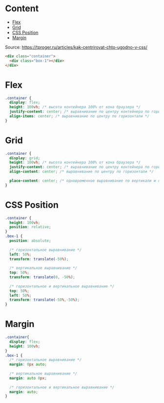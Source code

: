 # Content
* [Flex](#flex)
* [Grid](#grid)
* [CSS Position](#css-position)
* [Margin](#margin)

Source: https://tproger.ru/articles/kak-centrirovat-chto-ugodno-v-css/
```html
<div class="container">
  <div class="box-1"></div>
</div>
```
# Flex
```css
.container {
  display: flex;
  height: 100vh; /* высота контейнера 100% от кона браузера */
  justify-content: center; /* выравнивание по центру контейнера по горизонтали */
  align-items: center; /* выравнивание по центру по горизонтали */
}
```
# Grid
```css
.container {
  display: grid;
  height: 100vh; /* высота контейнера 100% от кона браузера */
  justify-content: center; /* выравнивание по центру контейнера по горизонтали */
  align-content: center; /* выравнивание по центру по горизонтали */
  
  place-content: center; /* одновременное выравнивание по вертикали и горизонтали */
}
```
# CSS Position
```css
.container {
  height: 100vh;
  position: relative;
}
.box-1 {
  position: absolute;
  
  /* горизонтальное выравнивание */
  left: 50%;
  transform: translate(-50%);
  
  /* вертикальное выравнивание */
  top: 50%;
  transform: translate(0, -50%);
  
  /* горизонтальное и вертикальное выравнивание */
  top: 50%;
  left: 50%;
  transform: translate(-50%,-50%);
}
```
# Margin
```css
.container{
  display: flex;
  height: 100vh;  
}
.box-1 {
  /* горизонтальное выравнивание */
  margin: 0px auto;
  
  /* вертикальное выравнивание */
  margin: auto 0px;
  
  /* горизонтальное и вертикальное выравнивание */
  margin: auto;
}
```
